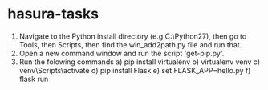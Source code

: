 # hasura-tasks

1. Navigate to the Python install directory (e.g C:\Python27), then go to Tools, then Scripts, then find the win_add2path.py file and run that.
2. Open a new command window and run the script 'get-pip.py'.
3. Run the folowing commands
	a) pip install virtualenv
	b) virtualenv venv
	c) venv\Scripts\activate
	d) pip install Flask
	e) set FLASK_APP=hello.py
	f) flask run
